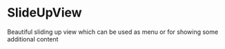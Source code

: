 # SlideUpView
Beautiful sliding up view which can be used as menu or for showing some additional content
